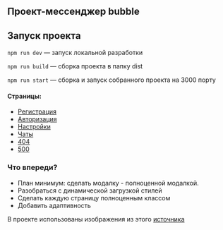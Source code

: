 ## Проект-мессенджер bubble

## Запуск проекта
`npm run dev` — запуск локальной разработки

`npm run build` — сборка проекта в папку dist

`npm run start` — сборка и запуск собранного проекта на 3000 порту


#### Страницы:
 - [Регистрация](https://harmonious-griffin-931155.netlify.app/sign-up)
 - [Авторизация](https://harmonious-griffin-931155.netlify.app/sign-in)
 - [Настройки](https://harmonious-griffin-931155.netlify.app/settings)
 - [Чаты](https://harmonious-griffin-931155.netlify.app/chats)
 - [404](https://harmonious-griffin-931155.netlify.app/not-found)
 - [500](https://harmonious-griffin-931155.netlify.app/broken)

### Что впереди?

- План минимум: сделать модалку - полноценной модалкой.
- Разобраться с динамической загрузкой стилей
- Сделать каждую страницу полноценным классом
- Добавить адаптивность

В проекте использованы изображения из этого [источника](https://openstickers.craftwork.design/)

